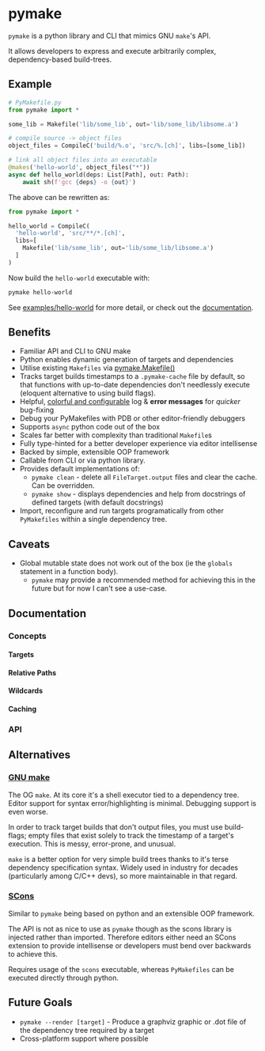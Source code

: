 # pymake

`pymake` is a python library and CLI that mimics GNU `make`'s API.

It allows developers to express and execute arbitrarily complex, dependency-based build-trees.

## Example

```python
# PyMakefile.py
from pymake import *

some_lib = Makefile('lib/some_lib', out='lib/some_lib/libsome.a')

# compile source -> object files
object_files = CompileC('build/%.o', 'src/%.[ch]', libs=[some_lib])

# link all object files into an executable
@makes('hello-world', object_files("*"))
async def hello_world(deps: List[Path], out: Path):
    await sh(f'gcc {deps} -o {out}')
```

The above can be rewritten as:

```python
from pymake import *

hello_world = CompileC(
  'hello-world', 'src/**/*.[ch]',
  libs=[
    Makefile('lib/some_lib', out='lib/some_lib/libsome.a')
  ]
)
```

Now build the `hello-world` executable with:

```bash
pymake hello-world
```

See [examples/hello-world](examples/hello-world) for more detail, or check out the [documentation](#documentation).

## Benefits

- Familiar API and CLI to GNU make
- Python enables dynamic generation of targets and dependencies
- Utilise existing `Makefiles` via [pymake.Makefile()](TODO)
- Tracks target builds timestamps to a `.pymake-cache` file by default, so that functions with up-to-date dependencies don't needlessly execute (eloquent alternative to using build flags).
- Helpful, <u>colorful and configurable</u> log & <b>error messages</b> for <i>quicker</i> bug-fixing
- Debug your PyMakefiles with PDB or other editor-friendly debuggers
- Supports `async` python code out of the box
- Scales far better with complexity than traditional `Makefile`s
- Fully type-hinted for a better developer experience via editor intellisense
- Backed by simple, extensible OOP framework
- Callable from CLI or via python library.
- Provides default implementations of:
  - `pymake clean` - delete all `FileTarget.output` files and clear the cache. Can be overridden.
  - `pymake show` - displays dependencies and help from docstrings of defined targets (with default docstrings)
- Import, reconfigure and run targets programatically from other `PyMakefiles` within a single dependency tree.

## Caveats

- Global mutable state does not work out of the box (ie the `globals` statement in a function body).
  - `pymake` may provide a recommended method for achieving this in the future but for now I can't see a use-case.

## Documentation

### Concepts

#### Targets

#### Relative Paths

#### Wildcards

#### Caching

### API

## Alternatives

### [GNU make](https://makefiletutorial.com/)

The OG `make`. At its core it's a shell executor tied to a dependency tree. Editor support for syntax error/highlighting is minimal. Debugging support is even worse.

In order to track target builds that don't output files, you must use build-flags; empty files that exist solely to track the timestamp of a target's execution. This is messy, error-prone, and unusual.

`make` is a better option for very simple build trees thanks to it's terse dependency specification syntax. Widely used in industry for decades (particularly among C/C++ devs), so more maintainable in that regard.

### [SCons](https://github.com/SCons/scons)

Similar to `pymake` being based on python and an extensible OOP framework.

The API is not as nice to use as `pymake` though as the scons library is injected rather than imported. Therefore editors either need an SCons extension to provide intellisense or developers must bend over backwards to achieve this.

Requires usage of the `scons` executable, whereas `PyMakefiles` can be executed directly through python.

## Future Goals

- `pymake --render [target]` - Produce a graphviz graphic or .dot file of the dependency tree required by a target
- Cross-platform support where possible
